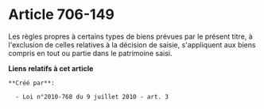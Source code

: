 # Article 706-149

Les règles propres à certains types de biens prévues par le présent titre, à l'exclusion de celles relatives à la décision de
saisie, s'appliquent aux biens compris en tout ou partie dans le patrimoine saisi.

**Liens relatifs à cet article**

	**Créé par**:

	  - Loi n°2010-768 du 9 juillet 2010 - art. 3
